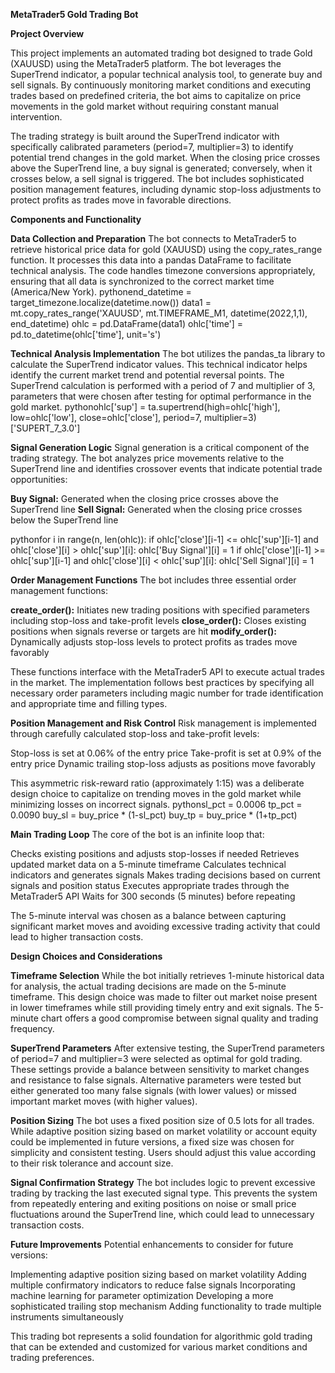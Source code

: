 **MetaTrader5 Gold Trading Bot**

**Project Overview**

This project implements an automated trading bot designed to trade Gold (XAUUSD) using the MetaTrader5 platform. The bot leverages the SuperTrend indicator, a popular technical analysis tool, to generate buy and sell signals. By continuously monitoring market conditions and executing trades based on predefined criteria, the bot aims to capitalize on price movements in the gold market without requiring constant manual intervention.

The trading strategy is built around the SuperTrend indicator with specifically calibrated parameters (period=7, multiplier=3) to identify potential trend changes in the gold market. When the closing price crosses above the SuperTrend line, a buy signal is generated; conversely, when it crosses below, a sell signal is triggered. The bot includes sophisticated position management features, including dynamic stop-loss adjustments to protect profits as trades move in favorable directions.

**Components and Functionality**

**Data Collection and Preparation**
The bot connects to MetaTrader5 to retrieve historical price data for gold (XAUUSD) using the copy_rates_range function. It processes this data into a pandas DataFrame to facilitate technical analysis. The code handles timezone conversions appropriately, ensuring that all data is synchronized to the correct market time (America/New York).
pythonend_datetime = target_timezone.localize(datetime.now())
data1 = mt.copy_rates_range('XAUUSD', mt.TIMEFRAME_M1, datetime(2022,1,1), end_datetime)
ohlc = pd.DataFrame(data1)
ohlc['time'] = pd.to_datetime(ohlc['time'], unit='s')

**Technical Analysis Implementation**
The bot utilizes the pandas_ta library to calculate the SuperTrend indicator values. This technical indicator helps identify the current market trend and potential reversal points. The SuperTrend calculation is performed with a period of 7 and multiplier of 3, parameters that were chosen after testing for optimal performance in the gold market.
pythonohlc['sup'] = ta.supertrend(high=ohlc['high'], low=ohlc['low'], close=ohlc['close'], period=7, multiplier=3)['SUPERT_7_3.0']

**Signal Generation Logic**
Signal generation is a critical component of the trading strategy. The bot analyzes price movements relative to the SuperTrend line and identifies crossover events that indicate potential trade opportunities:

**Buy Signal:** Generated when the closing price crosses above the SuperTrend line
**Sell Signal:** Generated when the closing price crosses below the SuperTrend line

pythonfor i in range(n, len(ohlc)):
    if ohlc['close'][i-1] <= ohlc['sup'][i-1] and ohlc['close'][i] > ohlc['sup'][i]:
        ohlc['Buy Signal'][i] = 1
    if ohlc['close'][i-1] >= ohlc['sup'][i-1] and ohlc['close'][i] < ohlc['sup'][i]:
        ohlc['Sell Signal'][i] = 1
        
**Order Management Functions**
The bot includes three essential order management functions:

**create_order():** Initiates new trading positions with specified parameters including stop-loss and take-profit levels
**close_order():** Closes existing positions when signals reverse or targets are hit
**modify_order():** Dynamically adjusts stop-loss levels to protect profits as trades move favorably

These functions interface with the MetaTrader5 API to execute actual trades in the market. The implementation follows best practices by specifying all necessary order parameters including magic number for trade identification and appropriate time and filling types.

**Position Management and Risk Control**
Risk management is implemented through carefully calculated stop-loss and take-profit levels:

Stop-loss is set at 0.06% of the entry price
Take-profit is set at 0.9% of the entry price
Dynamic trailing stop-loss adjusts as positions move favorably

This asymmetric risk-reward ratio (approximately 1:15) was a deliberate design choice to capitalize on trending moves in the gold market while minimizing losses on incorrect signals.
pythonsl_pct = 0.0006
tp_pct = 0.0090
buy_sl = buy_price * (1-sl_pct)
buy_tp = buy_price * (1+tp_pct)

**Main Trading Loop**
The core of the bot is an infinite loop that:

Checks existing positions and adjusts stop-losses if needed
Retrieves updated market data on a 5-minute timeframe
Calculates technical indicators and generates signals
Makes trading decisions based on current signals and position status
Executes appropriate trades through the MetaTrader5 API
Waits for 300 seconds (5 minutes) before repeating

The 5-minute interval was chosen as a balance between capturing significant market moves and avoiding excessive trading activity that could lead to higher transaction costs.

**Design Choices and Considerations**

**Timeframe Selection**
While the bot initially retrieves 1-minute historical data for analysis, the actual trading decisions are made on the 5-minute timeframe. This design choice was made to filter out market noise present in lower timeframes while still providing timely entry and exit signals. The 5-minute chart offers a good compromise between signal quality and trading frequency.

**SuperTrend Parameters**
After extensive testing, the SuperTrend parameters of period=7 and multiplier=3 were selected as optimal for gold trading. These settings provide a balance between sensitivity to market changes and resistance to false signals. Alternative parameters were tested but either generated too many false signals (with lower values) or missed important market moves (with higher values).

**Position Sizing**
The bot uses a fixed position size of 0.5 lots for all trades. While adaptive position sizing based on market volatility or account equity could be implemented in future versions, a fixed size was chosen for simplicity and consistent testing. Users should adjust this value according to their risk tolerance and account size.

**Signal Confirmation Strategy**
The bot includes logic to prevent excessive trading by tracking the last executed signal type. This prevents the system from repeatedly entering and exiting positions on noise or small price fluctuations around the SuperTrend line, which could lead to unnecessary transaction costs.

**Future Improvements**
Potential enhancements to consider for future versions:

Implementing adaptive position sizing based on market volatility
Adding multiple confirmatory indicators to reduce false signals
Incorporating machine learning for parameter optimization
Developing a more sophisticated trailing stop mechanism
Adding functionality to trade multiple instruments simultaneously

This trading bot represents a solid foundation for algorithmic gold trading that can be extended and customized for various market conditions and trading preferences.
